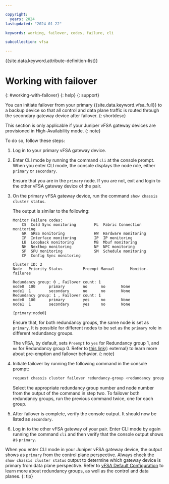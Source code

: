 ```yaml
---

copyright:
  years: 2024
lastupdated: "2024-01-22"

keywords: working, failover, codes, failure, cli

subcollection: vfsa

---
```


{{site.data.keyword.attribute-definition-list}}

# Working with failover
{: #working-with-failover}
{: help}
{: support}

You can initiate failover from your primary {{site.data.keyword.vfsa_full}} to a backup device so that all control and data plane traffic is routed through the secondary gateway device after failover.
{: shortdesc}

This section is only applicable if your Juniper vFSA gateway devices are provisioned in High-Availability mode.
{: note}

To do so, follow these steps:

1. Log in to your primary vFSA gateway device.

1. Enter CLI mode by running the command `cli` at the console prompt. When you enter CLI mode, the console displays the node role, either `primary` or `secondary`.

	Ensure that you are in the `primary` node. If you are not, exit and login to the other vFSA gateway device of the pair.

1. On the primary vFSA gateway device, run the command `show chassis cluster status`.

   The output is similar to the following:

	```text
	Monitor Failure codes:
		CS  Cold Sync monitoring        FL  Fabric Connection monitoring
		GR  GRES monitoring             HW  Hardware monitoring
		IF  Interface monitoring        IP  IP monitoring
		LB  Loopback monitoring         MB  Mbuf monitoring
		NH  Nexthop monitoring          NP  NPC monitoring
		SP  SPU monitoring              SM  Schedule monitoring
		CF  Config Sync monitoring

	Cluster ID: 2
	Node   Priority Status         Preempt Manual   	Monitor-failures

	Redundancy group: 0 , Failover count: 1
	node0  100      primary        no      no       None
	node1  1        secondary      no      no       None
	Redundancy group: 1 , Failover count: 1
	node0  100      primary        yes     no       None
	node1  1        secondary      yes     no       None

	{primary:node0}
	```

	Ensure that, for both redundancy groups, the same node is set as `primary`. It is possible for different nodes to be set as the `primary` role in different redundancy groups.

	The vFSA, by default, sets `Preempt` to `yes` for Redundancy group 1, and `no` for Redundancy group 0. Refer to [this link](https://www.juniper.net/documentation/us/en/software/junos/chassis-cluster-security-devices/topics/topic-map/security-chassis-cluster-redundancy-group-failover.html){: external} to learn more about pre-emption and failover behavior.
	{: note}

1. Initiate failover by running the following command in the console prompt:

	```sh
	request chassis cluster failover redundancy-group <redundancy group number> node <node number>
	```

	Select the appropriate redundancy group number and node number from the output of the command in step two. To failover both redundancy groups, run  the previous command twice, one for each group.

1. After failover is complete, verify the console output. It should now be listed as `secondary`.

1. Log in to the other vFSA gateway of your pair. Enter CLI mode by again running the command `cli` and then verify that the console output shows as `primary`.

When you enter CLI mode in your Juniper vFSA gateway device, the output shows as `primary` from the control plane perspective. Always check the `show chassis cluster status` output to determine which gateway device is primary from data plane perspective. Refer to [vFSA Default Configuration](/docs/vfsa?topic=vfsa-understanding-the-vfsa-default-configuration) to learn more about redundancy groups, as well as the control and data planes.
{: tip}
